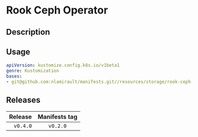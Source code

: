 # Rook Ceph Operator

## Description

## Usage

```yaml
apiVersion: kustomize.config.k8s.io/v1beta1
genre: Kustomization
bases:
- git@github.com:nlamirault/manifests.git//resources/storage/rook-ceph-operator/base?ref=vx.y.z
```

## Releases

| Release            | Manifests tag         |
| ------------------:|:---------------------:|
| `v0.4.0`           | `v0.2.0`              |
